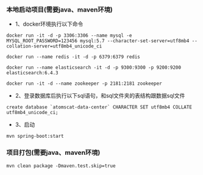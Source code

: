 ### 本地启动项目(需要java、maven环境)
* 1、docker环境执行以下命令
```
docker run -it -d -p 3306:3306 --name mysql -e MYSQL_ROOT_PASSWORD=123456 mysql:5.7 --character-set-server=utf8mb4 --collation-server=utf8mb4_unicode_ci

docker run --name redis -it -d -p 6379:6379 redis

docker run --name elasticsearch -it -d -p 9300:9300 -p 9200:9200 elasticsearch:6.4.3

docker run -it -d --name zookeeper -p 2181:2181 zookeeper
```
* 2、登录数据库后执行以下sql语句，和sql文件夹的表结构跟数据sql文件
```
create database `atomscat-data-center` CHARACTER SET utf8mb4 COLLATE utf8mb4_unicode_ci;
```
* 3、启动
```
mvn spring-boot:start
```

### 项目打包(需要java、maven环境)
```
mvn clean package -Dmaven.test.skip=true
```
